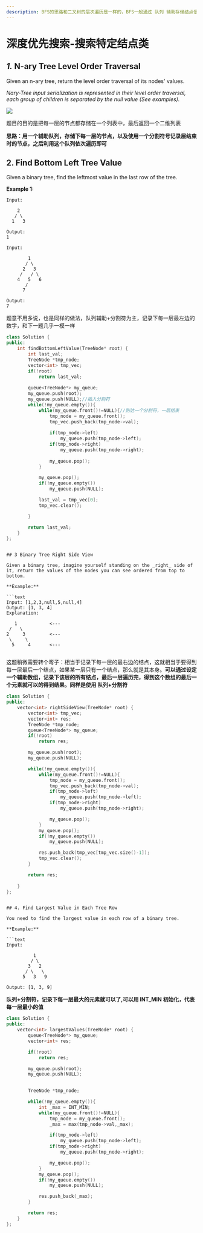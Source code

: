 ```yaml
---
description: BFS的思路和二叉树的层次遍历是一样的，BFS一般通过 队列 辅助存储结点信息得以实现。
---
```


# 深度优先搜索-搜索特定结点类

## _1._ N-ary Tree Level Order Traversal

Given an n-ary tree, return the level order traversal of its nodes' values.

_Nary-Tree input serialization is represented in their level order traversal, each group of children is separated by the null value \(See examples\)._

![](../.gitbook/assets/image%20%281%29.png)

题目的目的是把每一层的节点都存储在一个列表中，最后返回一个二维列表

**思路：用一个辅助队列，存储下每一层的节点，以及使用一个分割符号记录层结束时的节点，之后利用这个队列依次遍历即可**

## 2. Find Bottom Left Tree Value

Given a binary tree, find the leftmost value in the last row of the tree.

**Example 1:**

```text
Input:

    2
   / \
  1   3

Output:
1

```

```text
Input:

        1
       / \
      2   3
     /   / \
    4   5   6
       /
      7

Output:
7
```

题意不用多说，也是同样的做法，队列辅助+分割符为主，记录下每一层最左边的数字，和下一题几乎一模一样

```cpp
class Solution {
public:
    int findBottomLeftValue(TreeNode* root) {
        int last_val;
        TreeNode *tmp_node;
        vector<int> tmp_vec;
        if(!root)
        	return last_val;
        
        queue<TreeNode*> my_queue;
        my_queue.push(root);
        my_queue.push(NULL);//插入分割符
        while(!my_queue.empty()){
        	while(my_queue.front()!=NULL){//到达一个分割符，一层结束
        		tmp_node = my_queue.front();
                tmp_vec.push_back(tmp_node->val);
        		
                if(tmp_node->left)
        			my_queue.push(tmp_node->left);
        		if(tmp_node->right)
        			my_queue.push(tmp_node->right);
                
        		my_queue.pop();
        	}

        	my_queue.pop();
        	if(!my_queue.empty())
        		my_queue.push(NULL);

        	last_val = tmp_vec[0];
        	tmp_vec.clear();

        }

        return last_val;
    }
};
```
```

## 3 Binary Tree Right Side View

Given a binary tree, imagine yourself standing on the _right_ side of it, return the values of the nodes you can see ordered from top to bottom.

**Example:**

```text
Input: [1,2,3,null,5,null,4]
Output: [1, 3, 4]
Explanation:

   1            <---
 /   \
2     3         <---
 \     \
  5     4       <---
 
```

这题稍微需要转个弯子：相当于记录下每一层的最右边的结点，这就相当于要得到每一层最后一个结点，如果某一层只有一个结点，那么就是其本身。**可以通过设定一个辅助数组，记录下该层的所有结点，最后一层遍历完，得到这个数组的最后一个元素就可以的得到结果。同样是使用 队列+分割符**

```cpp
class Solution {
public:
    vector<int> rightSideView(TreeNode* root) {
    	vector<int> tmp_vec;
    	vector<int> res;
    	TreeNode *tmp_node;
    	queue<TreeNode*> my_queue;
    	if(!root)
    		return res;

    	my_queue.push(root);
    	my_queue.push(NULL);

    	while(!my_queue.empty()){
    		while(my_queue.front()!=NULL){
    			tmp_node = my_queue.front();
    			tmp_vec.push_back(tmp_node->val);
    			if(tmp_node->left)
    				my_queue.push(tmp_node->left);
    			if(tmp_node->right)
    				my_queue.push(tmp_node->right);

    			my_queue.pop();
    		}
    		my_queue.pop();
    		if(!my_queue.empty())
    			my_queue.push(NULL);

    		res.push_back(tmp_vec[tmp_vec.size()-1]);
    		tmp_vec.clear();
    	}

    	return res;
 
    }
};
```
```

## 4. Find Largest Value in Each Tree Row

You need to find the largest value in each row of a binary tree.

**Example:**

```text
Input: 

          1
         / \
        3   2
       / \   \  
      5   3   9 

Output: [1, 3, 9]
```

**队列+分割符，记录下每一层最大的元素就可以了,可以用 INT\_MIN 初始化，代表每一层最小的值**

```cpp
class Solution {
public:
    vector<int> largestValues(TreeNode* root) {
        queue<TreeNode*> my_queue;
        vector<int> res;

        if(!root)
        	return res;

        my_queue.push(root);
        my_queue.push(NULL);

        
        TreeNode *tmp_node;

        while(!my_queue.empty()){
        	int _max = INT_MIN;
        	while(my_queue.front()!=NULL){
        		tmp_node = my_queue.front();
        		_max = max(tmp_node->val,_max);

        		if(tmp_node->left)
        			my_queue.push(tmp_node->left);
        		if(tmp_node->right)
        			my_queue.push(tmp_node->right);

        		my_queue.pop();
        	}
        	my_queue.pop();
        	if(!my_queue.empty())
        		my_queue.push(NULL);

        	res.push_back(_max);
        }

        return res;
    }
};
```
```



